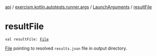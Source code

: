 [api](../../index.md) / [exercism.kotlin.autotests.runner.args](../index.md) / [LaunchArguments](index.md) / [resultFile](./result-file.md)

# resultFile

`val resultFile: `[`File`](https://docs.oracle.com/javase/6/docs/api/java/io/File.html)

[File](https://docs.oracle.com/javase/6/docs/api/java/io/File.html) pointing to resolved `results.json` file in output directory.

